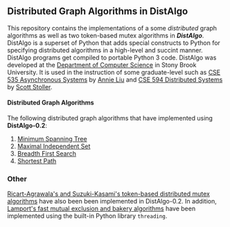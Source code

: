 Distributed Graph Algorithms in DistAlgo
----------------------------------------
This repository contains the implementations of a some _distributed_ graph algorithms as well as two token-based mutex algorithms in ***DistAlgo***. DistAlgo is a superset of Python that adds special constructs to Python for specifying distributed algorithms in a high-level and succint manner. DistAlgo programs get compiled to portable Python 3 code. DistAlgo was developed at the [Department of Computer Science](http://www.cs.sunysb.edu/) in Stony Brook University. It is used in the instruction of some graduate-level such as [CSE 535 Asynchronous Systems](http://www.cs.stonybrook.edu/~liu/cse535/) by [Annie Liu](http://www.cs.sunysb.edu/~liu/) and [CSE 594 Distributed Systems](http://www.cs.sunysb.edu/~stoller/cse594/) by [Scott Stoller](http://www.cs.sunysb.edu/~stoller/).

#### Distributed Graph Algorithms
The following distributed graph algorithms that have implemented using **DistAlgo-0.2**:

1. [Minimum Spanning Tree](https://github.com/arjungmenon/Distributed-Graph-Algorithms/tree/master/Minimum-Spanning-Tree)
2. [Maximal Independent Set](https://github.com/arjungmenon/Distributed-Graph-Algorithms/tree/master/Maximal-Independent-Set)
3. [Breadth First Search](https://github.com/arjungmenon/Distributed-Graph-Algorithms/tree/master/Breadth-First-Search)
4. [Shortest Path](https://github.com/arjungmenon/Distributed-Graph-Algorithms/tree/master/ShortestPath)

### Other
[Ricart-Agrawala's and Suzuki-Kasami's token-based distributed mutex algorithms](https://github.com/arjungmenon/Distributed-Graph-Algorithms/tree/master/DistributedMutex) have also been been implemented in DistAlgo-0.2. In addition, [Lamport's fast mutual exclusion and bakery algorithms](https://github.com/arjungmenon/Distributed-Graph-Algorithms/tree/master/ConcurrentMutex) have been implemented using the built-in Python library `threading`.

